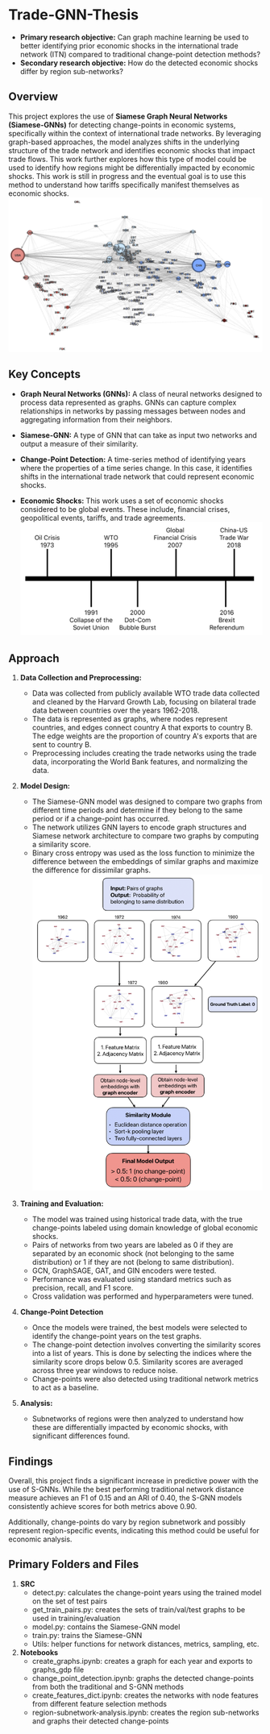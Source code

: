 # Trade-GNN-Thesis
- **Primary research objective:** Can graph machine learning be used to better identifying prior economic shocks in the international trade network (ITN) compared to traditional change-point detection methods?
- **Secondary research objective:** How do the detected economic shocks differ by region sub-networks?

## Overview

This project explores the use of **Siamese Graph Neural Networks (Siamese-GNNs)** for detecting change-points in economic systems, specifically within the context of international trade networks. By leveraging graph-based approaches, the model analyzes shifts in the underlying structure of the trade network and identifies economic shocks that impact trade flows. This work further explores how this type of model could be used to identify how regions might be differentially impacted by economic shocks. This work is still in progress and the eventual goal is to use this method to understand how tariffs specifically manifest themselves as economic shocks.
![Trade Network](Images/world_network.png)

## Key Concepts
  
- **Graph Neural Networks (GNNs):** A class of neural networks designed to process data represented as graphs. GNNs can capture complex relationships in networks by passing messages between nodes and aggregating information from their neighbors.

- **Siamese-GNN:** A type of GNN that can take as input two networks and output a measure of their similarity.
  
- **Change-Point Detection:** A time-series method of identifying years where the properties of a time series change. In this case, it identifies shifts in the international trade network that could represent economic shocks.

- **Economic Shocks:** This work uses a set of economic shocks considered to be global events. These include, financial crises, geopolitical events, tariffs, and trade agreements.
![Trade Network](Images/Global_Crises.png)

## Approach

1. **Data Collection and Preprocessing:**
   - Data was collected from publicly available WTO trade data collected and cleaned by the Harvard Growth Lab, focusing on bilateral trade data between countries over the years 1962-2018.
   - The data is represented as graphs, where nodes represent countries, and edges connect country A that exports to country B. The edge weights are the proportion of country A's exports that are sent to country B.
   - Preprocessing includes creating the trade networks using the trade data, incorporating the World Bank features, and normalizing the data.

2. **Model Design:**
   - The Siamese-GNN model was designed to compare two graphs from different time periods and determine if they belong to the same period or if a change-point has occurred.
   - The network utilizes GNN layers to encode graph structures and Siamese network architecture to compare two graphs by computing a similarity score.
   - Binary cross entropy was used as the loss function to minimize the difference between the embeddings of similar graphs and maximize the difference for dissimilar graphs.
   ![Trade Network](Images/model_layers.png)

3. **Training and Evaluation:**
   - The model was trained using historical trade data, with the true change-points labeled using domain knowledge of global economic shocks.
   - Pairs of networks from two years are labeled as 0 if they are separated by an economic shock (not belonging to the same distribution) or 1 if they are not (belong to same distribution).
   - GCN, GraphSAGE, GAT, and GIN encoders were tested.
   - Performance was evaluated using standard metrics such as precision, recall, and F1 score.
   - Cross validation was performed and hyperparameters were tuned.

4. **Change-Point Detection**
   - Once the models were trained, the best models were selected to identify the change-point years on the test graphs.
   - The change-point detection involves converting the similarity scores into a list of years. This is done by selecting the indices where the similarity score drops below 0.5. Similarity scores are averaged across three year windows to reduce noise. 
   - Change-points were also detected using traditional network metrics to act as a baseline.

4. **Analysis:**
   - Subnetworks of regions were then analyzed to understand how these are differentially impacted by economic shocks, with significant differences found.

## Findings
Overall, this project finds a significant increase in predictive power with the use of S-GNNs. While the best performing traditional network distance measure achieves an F1 of 0.15 and an ARI of 0.40, the S-GNN models consistently achieve scores for both metrics above 0.90.

Additionally, change-points do vary by region subnetwork and possibly represent region-specific events, indicating this method could be useful for economic analysis.

## Primary Folders and Files
1. **SRC** 
   - detect.py: calculates the change-point years using the trained model on the set of test pairs
   - get_train_pairs.py: creates the sets of train/val/test graphs to be used in training/evaluation
   - model.py: contains the Siamese-GNN model
   - train.py: trains the Siamese-GNN
   - Utils: helper functions for network distances, metrics, sampling, etc.
2. **Notebooks**
   - create_graphs.ipynb: creates a graph for each year and exports to graphs_gdp file
   - change_point_detection.ipynb: graphs the detected change-points from both the traditional and S-GNN methods
   - create_features_dict.ipynb: creates the networks with node features from different feature selection methods
   - region-subnetwork-analysis.ipynb: creates the region sub-networks and graphs their detected change-points
